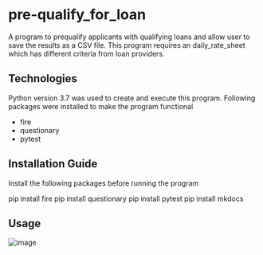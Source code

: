 # pre-qualify_for_loan
A program to prequalify applicants with qualifying loans and allow user to save the results as a CSV file. This program requires an daily_rate_sheet which has different criteria from loan providers.

## Technologies
Python version 3.7 was used to create and execute this program. 
Following packages were installed to make the program functional
- fire
- questionary
- pytest

## Installation Guide

Install the following packages before running the program

  pip install fire
  pip install questionary
  pip install pytest
  pip install mkdocs


## Usage
![image](https://user-images.githubusercontent.com/80922524/114295950-627e1c00-9a5d-11eb-84a2-1c2ed4d46257.png)

